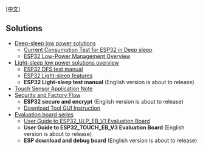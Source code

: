 [[中文]](readme_cn.md) 

## Solutions

* [Deep-sleep low power solutions](low_power_solution/readme_en.md)
    * [Current Consumption Test for ESP32 in Deep sleep](low_power_solution/deep-sleep_current_test_en.md)
    * [ESP32 Low-Power Management Overview](low_power_solution/esp32_lowpower_solution_en.md)
* [Light-sleep low power solutions overview](DFS_and_light_sleep/readme_en.md)
    * [ESP32 DFS test manual](./DFS_and_light_sleep/DFS_test_manual_en.md)
    * [ESP32 Light-sleep features](./DFS_and_light_sleep/light_sleep_performance_en.md)
    * __ESP32 Light-sleep test manual__ (English version is about to release)
* [Touch Sensor Application Note](touch_pad_solution/touch_sensor_design_en.md)
* [Security and Factory Flow](security_solution/readme_en.md)
    * __ESP32 secure and encrypt__ (English version is about to release)
    * [Download Tool GUI Instruction](security_solution/download_tool_en.md)
* [Evaluation board series](evaluation_boards/readme_en.md)
    * [User Guide to ESP32_ULP_EB_V1 Evaluation Board](evaluation_boards/esp32_ulp_eb_en.md)
    * __User Guide to ESP32_TOUCH_EB_V3 Evaluation Board__ (English version is about to release)
    * __ESP download and debug board__ (English version is about to release)